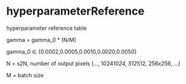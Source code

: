 # hyperparameterReference
hyperparameter reference table

gamma = gamma_0 * (N/M)

gamma_0 ∈ {0.0002,0.0005,0.0010,0.0020,0.0050}

N = s2N, number of output pixels (..., 1024*1024, 512*512, 256x256, ...)

M = batch size
